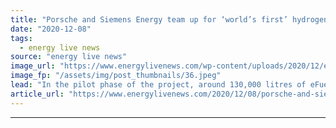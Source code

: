 ```yaml
---
title: "Porsche and Siemens Energy team up for ‘world’s first’ hydrogen-to-eFuel project"
date: "2020-12-08"
tags: 
  - energy live news
source: "energy live news"
image_url: "https://www.energylivenews.com/wp-content/uploads/2020/12/ex19u17id0006_low_720x412.jpeg"
image_fp: "/assets/img/post_thumbnails/36.jpeg"
lead: "In the pilot phase of the project, around 130,000 litres of eFuels are expected to be produced by 2022"
article_url: "https://www.energylivenews.com/2020/12/08/porsche-and-siemens-energy-team-up-for-worlds-first-hydrogen-to-efuel-project/"
---
```


---
